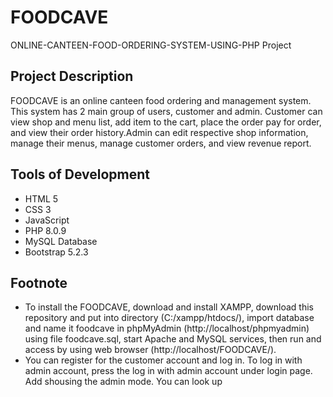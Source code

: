 # FOODCAVE

ONLINE-CANTEEN-FOOD-ORDERING-SYSTEM-USING-PHP Project


## Project Description
FOODCAVE is an online canteen food ordering and management system. This system has 2 main group of users, customer and admin. Customer can view shop and menu list, add item to the cart, place the order pay for order, and view their order history.Admin can edit respective shop information, manage their menus, manage customer orders, and view revenue report.



## Tools of Development
- HTML 5
- CSS 3
- JavaScript
- PHP 8.0.9
- MySQL Database
- Bootstrap 5.2.3


## Footnote
- To install the FOODCAVE, download and install XAMPP, download this repository and put into directory (C:/xampp/htdocs/), import database and name it foodcave in phpMyAdmin (http://localhost/phpmyadmin) using file foodcave.sql, start Apache and MySQL services, then run and access by using web browser (http://localhost/FOODCAVE/).
- You can register for the customer account and log in. To log in with admin account, press the log in with admin account under login page. Add shousing the admin mode. You can look up
